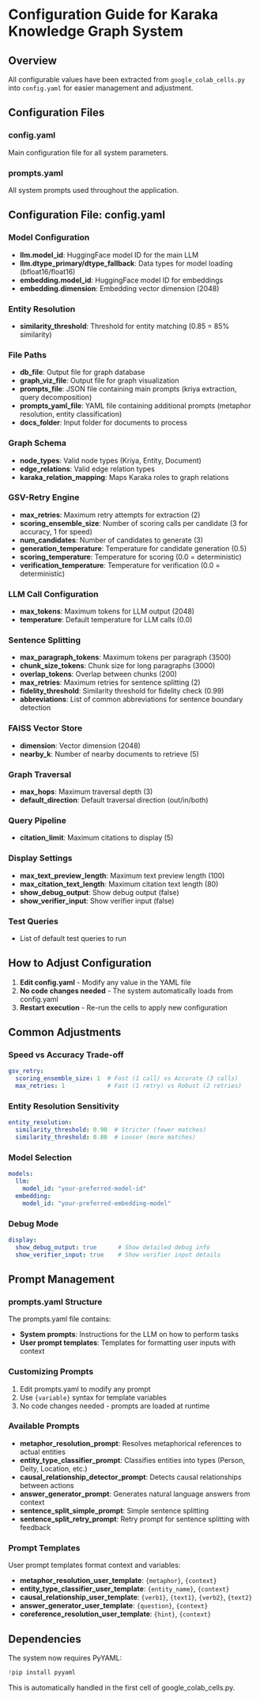 # Configuration Guide for Karaka Knowledge Graph System

## Overview
All configurable values have been extracted from `google_colab_cells.py` into `config.yaml` for easier management and adjustment.

## Configuration Files

### config.yaml
Main configuration file for all system parameters.

### prompts.yaml
All system prompts used throughout the application.

## Configuration File: config.yaml

### Model Configuration
- **llm.model_id**: HuggingFace model ID for the main LLM
- **llm.dtype_primary/dtype_fallback**: Data types for model loading (bfloat16/float16)
- **embedding.model_id**: HuggingFace model ID for embeddings
- **embedding.dimension**: Embedding vector dimension (2048)

### Entity Resolution
- **similarity_threshold**: Threshold for entity matching (0.85 = 85% similarity)

### File Paths
- **db_file**: Output file for graph database
- **graph_viz_file**: Output file for graph visualization
- **prompts_file**: JSON file containing main prompts (kriya extraction, query decomposition)
- **prompts_yaml_file**: YAML file containing additional prompts (metaphor resolution, entity classification)
- **docs_folder**: Input folder for documents to process

### Graph Schema
- **node_types**: Valid node types (Kriya, Entity, Document)
- **edge_relations**: Valid edge relation types
- **karaka_relation_mapping**: Maps Karaka roles to graph relations

### GSV-Retry Engine
- **max_retries**: Maximum retry attempts for extraction (2)
- **scoring_ensemble_size**: Number of scoring calls per candidate (3 for accuracy, 1 for speed)
- **num_candidates**: Number of candidates to generate (3)
- **generation_temperature**: Temperature for candidate generation (0.5)
- **scoring_temperature**: Temperature for scoring (0.0 = deterministic)
- **verification_temperature**: Temperature for verification (0.0 = deterministic)

### LLM Call Configuration
- **max_tokens**: Maximum tokens for LLM output (2048)
- **temperature**: Default temperature for LLM calls (0.0)

### Sentence Splitting
- **max_paragraph_tokens**: Maximum tokens per paragraph (3500)
- **chunk_size_tokens**: Chunk size for long paragraphs (3000)
- **overlap_tokens**: Overlap between chunks (200)
- **max_retries**: Maximum retries for sentence splitting (2)
- **fidelity_threshold**: Similarity threshold for fidelity check (0.99)
- **abbreviations**: List of common abbreviations for sentence boundary detection

### FAISS Vector Store
- **dimension**: Vector dimension (2048)
- **nearby_k**: Number of nearby documents to retrieve (5)

### Graph Traversal
- **max_hops**: Maximum traversal depth (3)
- **default_direction**: Default traversal direction (out/in/both)

### Query Pipeline
- **citation_limit**: Maximum citations to display (5)

### Display Settings
- **max_text_preview_length**: Maximum text preview length (100)
- **max_citation_text_length**: Maximum citation text length (80)
- **show_debug_output**: Show debug output (false)
- **show_verifier_input**: Show verifier input (false)

### Test Queries
- List of default test queries to run

## How to Adjust Configuration

1. **Edit config.yaml** - Modify any value in the YAML file
2. **No code changes needed** - The system automatically loads from config.yaml
3. **Restart execution** - Re-run the cells to apply new configuration

## Common Adjustments

### Speed vs Accuracy Trade-off
```yaml
gsv_retry:
  scoring_ensemble_size: 1  # Fast (1 call) vs Accurate (3 calls)
  max_retries: 1            # Fast (1 retry) vs Robust (2 retries)
```

### Entity Resolution Sensitivity
```yaml
entity_resolution:
  similarity_threshold: 0.90  # Stricter (fewer matches)
  similarity_threshold: 0.80  # Looser (more matches)
```

### Model Selection
```yaml
models:
  llm:
    model_id: "your-preferred-model-id"
  embedding:
    model_id: "your-preferred-embedding-model"
```

### Debug Mode
```yaml
display:
  show_debug_output: true      # Show detailed debug info
  show_verifier_input: true    # Show verifier input details
```

## Prompt Management

### prompts.yaml Structure
The prompts.yaml file contains:
- **System prompts**: Instructions for the LLM on how to perform tasks
- **User prompt templates**: Templates for formatting user inputs with context

### Customizing Prompts
1. Edit prompts.yaml to modify any prompt
2. Use `{variable}` syntax for template variables
3. No code changes needed - prompts are loaded at runtime

### Available Prompts
- **metaphor_resolution_prompt**: Resolves metaphorical references to actual entities
- **entity_type_classifier_prompt**: Classifies entities into types (Person, Deity, Location, etc.)
- **causal_relationship_detector_prompt**: Detects causal relationships between actions
- **answer_generator_prompt**: Generates natural language answers from context
- **sentence_split_simple_prompt**: Simple sentence splitting
- **sentence_split_retry_prompt**: Retry prompt for sentence splitting with feedback

### Prompt Templates
User prompt templates format context and variables:
- **metaphor_resolution_user_template**: `{metaphor}`, `{context}`
- **entity_type_classifier_user_template**: `{entity_name}`, `{context}`
- **causal_relationship_user_template**: `{verb1}`, `{text1}`, `{verb2}`, `{text2}`
- **answer_generator_user_template**: `{question}`, `{context}`
- **coreference_resolution_user_template**: `{hint}`, `{context}`

## Dependencies
The system now requires PyYAML:
```python
!pip install pyyaml
```

This is automatically handled in the first cell of google_colab_cells.py.
